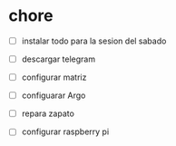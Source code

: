 # chore

- [ ] instalar todo para la sesion del sabado 
- [ ] descargar telegram
- [ ] configurar matriz
- [ ] configuarar Argo
- [ ] repara zapato
- [ ] configurar raspberry pi

